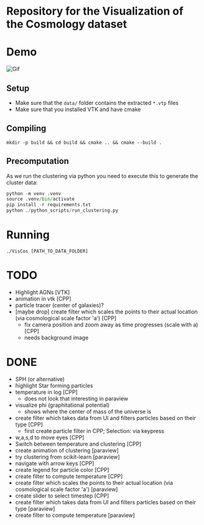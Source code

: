 
# Repository for the Visualization of the Cosmology dataset


# Demo
![Gif](https://github.com/dbernhard-0x7CD/CosVis/blob/main/doc/videos/Collsision.gif?raw=true)

## Setup

* Make sure that the `data/` folder contains the extracted `*.vtp` files
* Make sure that you installed VTK and have cmake

## Compiling

```
mkdir -p build && cd build && cmake .. && cmake --build .
```

## Precomputation

As we run the clustering via python you need to execute this to generate the cluster data:

```python
python -m venv .venv
source .venv/bin/activate
pip install -r requirements.txt
python ./python_scripts/run_clustering.py
```

# Running

```
./VisCos [PATH_TO_DATA_FOLDER]
```

# TODO
* Highlight AGNs [VTK]
* animation in vtk [CPP]
* particle tracer (center of galaxies)?
 * [maybe drop] create filter which scales the points to their actual location (via cosmological scale factor 'a') [CPP]
    * fix camera position and zoom away as time progresses (scale with a) [CPP]
    * needs background image

# DONE
* SPH (or alternative)
* highlight Star forming particles 
* temperature in log [CPP]
   * does not look that interesting in paraview
* visualize phi (graphitational potential)
   * shows where the center of mass of the universe is
 * create filter which takes data from UI and filters particles based on their type [CPP]
   * first create particle filter in CPP; Selection: via keypress
 * w,a,s,d to move eyes [CPP]
 * Switch between temperature and clustering [CPP]
 * create animation of clustering [paraview]
 * try clustering from scikit-learn [paraview] 
 * navigate with arrow keys [CPP]
 * create legend for particle color [CPP]
 * create filter to compute temperature [CPP]
 * create filter which scales the points to their actual location (via cosmological scale factor 'a') [paraview]
 * create slider to select timestep [CPP]
 * create filter which takes data from UI and filters particles based on their type [paraview]
 * create filter to compute temperature [paraview]


